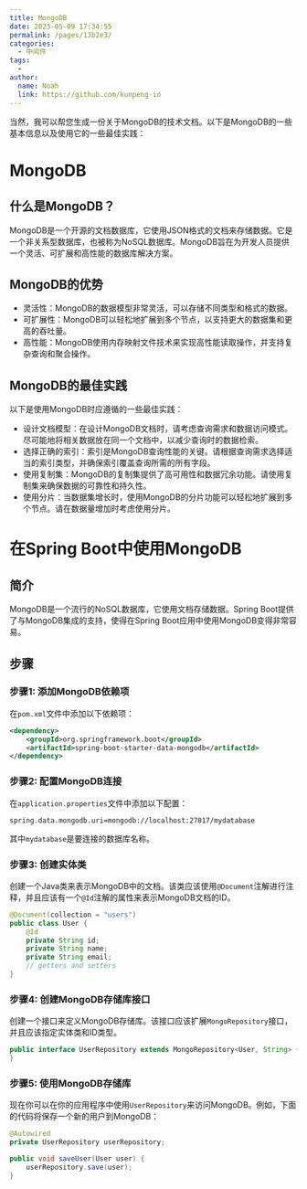 ```yaml
---
title: MongoDB
date: 2023-05-09 17:34:55
permalink: /pages/13b2e3/
categories:
  - 中间件
tags:
  - 
author: 
  name: Noah
  link: https://github.com/kunpeng-io
---
```

当然，我可以帮您生成一份关于MongoDB的技术文档。以下是MongoDB的一些基本信息以及使用它的一些最佳实践：

# MongoDB

## 什么是MongoDB？

MongoDB是一个开源的文档数据库，它使用JSON格式的文档来存储数据。它是一个非关系型数据库，也被称为NoSQL数据库。MongoDB旨在为开发人员提供一个灵活、可扩展和高性能的数据库解决方案。

## MongoDB的优势

- 灵活性：MongoDB的数据模型非常灵活，可以存储不同类型和格式的数据。
- 可扩展性：MongoDB可以轻松地扩展到多个节点，以支持更大的数据集和更高的吞吐量。
- 高性能：MongoDB使用内存映射文件技术来实现高性能读取操作，并支持复杂查询和聚合操作。

## MongoDB的最佳实践

以下是使用MongoDB时应遵循的一些最佳实践：

- 设计文档模型：在设计MongoDB文档时，请考虑查询需求和数据访问模式。尽可能地将相关数据放在同一个文档中，以减少查询时的数据检索。
- 选择正确的索引：索引是MongoDB查询性能的关键。请根据查询需求选择适当的索引类型，并确保索引覆盖查询所需的所有字段。
- 使用复制集：MongoDB的复制集提供了高可用性和数据冗余功能。请使用复制集来确保数据的可靠性和持久性。
- 使用分片：当数据集增长时，使用MongoDB的分片功能可以轻松地扩展到多个节点。请在数据量增加时考虑使用分片。


# 在Spring Boot中使用MongoDB

## 简介

MongoDB是一个流行的NoSQL数据库，它使用文档存储数据。Spring Boot提供了与MongoDB集成的支持，使得在Spring Boot应用中使用MongoDB变得非常容易。

## 步骤

### 步骤1: 添加MongoDB依赖项

在`pom.xml`文件中添加以下依赖项：

```xml
<dependency>
    <groupId>org.springframework.boot</groupId>
    <artifactId>spring-boot-starter-data-mongodb</artifactId>
</dependency>
```

### 步骤2: 配置MongoDB连接

在`application.properties`文件中添加以下配置：

```properties
spring.data.mongodb.uri=mongodb://localhost:27017/mydatabase
```

其中`mydatabase`是要连接的数据库名称。

### 步骤3: 创建实体类

创建一个Java类来表示MongoDB中的文档。该类应该使用`@Document`注解进行注释，并且应该有一个`@Id`注解的属性来表示MongoDB文档的ID。

```java
@Document(collection = "users")
public class User {
    @Id
    private String id;
    private String name;
    private String email;
    // getters and setters
}
```

### 步骤4: 创建MongoDB存储库接口

创建一个接口来定义MongoDB存储库。该接口应该扩展`MongoRepository`接口，并且应该指定实体类和ID类型。

```java
public interface UserRepository extends MongoRepository<User, String> {
}
```

### 步骤5: 使用MongoDB存储库

现在你可以在你的应用程序中使用`UserRepository`来访问MongoDB。例如，下面的代码将保存一个新的用户到MongoDB：

```java
@Autowired
private UserRepository userRepository;

public void saveUser(User user) {
    userRepository.save(user);
}
```

